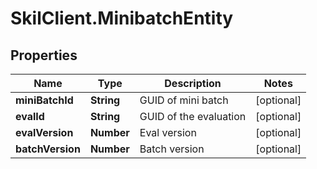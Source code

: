 # SkilClient.MinibatchEntity

## Properties

Name | Type | Description | Notes
------------ | ------------- | ------------- | -------------
**miniBatchId** | **String** | GUID of mini batch | [optional] 
**evalId** | **String** | GUID of the evaluation | [optional] 
**evalVersion** | **Number** | Eval version | [optional] 
**batchVersion** | **Number** | Batch version | [optional] 



